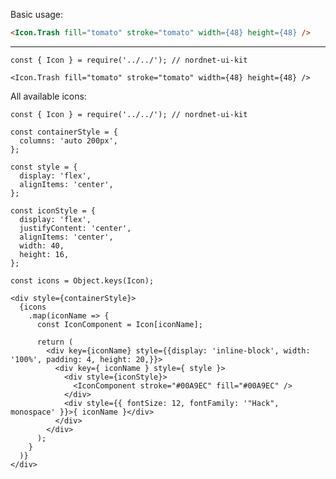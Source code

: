 Basic usage:

```html
<Icon.Trash fill="tomato" stroke="tomato" width={48} height={48} />
```
---

    const { Icon } = require('../../'); // nordnet-ui-kit

    <Icon.Trash fill="tomato" stroke="tomato" width={48} height={48} />

All available icons:

    const { Icon } = require('../../'); // nordnet-ui-kit

    const containerStyle = {
      columns: 'auto 200px',
    };

    const style = {
      display: 'flex',
      alignItems: 'center',
    };

    const iconStyle = {
      display: 'flex',
      justifyContent: 'center',
      alignItems: 'center',
      width: 40,
      height: 16,
    };

    const icons = Object.keys(Icon);

    <div style={containerStyle}>
      {icons
        .map(iconName => {
          const IconComponent = Icon[iconName];

          return (
            <div key={iconName} style={{display: 'inline-block', width: '100%', padding: 4, height: 20,}}>
              <div key={ iconName } style={ style }>
                <div style={iconStyle}>
                  <IconComponent stroke="#00A9EC" fill="#00A9EC" />
                </div>
                <div style={{ fontSize: 12, fontFamily: '"Hack", monospace' }}>{ iconName }</div>
              </div>
            </div>
          );
        }
      )}
    </div>
